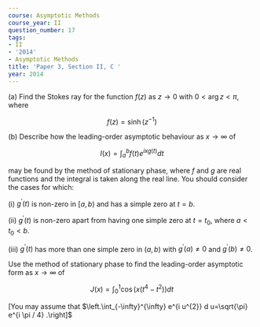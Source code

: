 ```yaml
---
course: Asymptotic Methods
course_year: II
question_number: 17
tags:
- II
- '2014'
- Asymptotic Methods
title: 'Paper 3, Section II, C '
year: 2014
---
```




(a) Find the Stokes ray for the function $f(z)$ as $z \rightarrow 0$ with $0<\arg z<\pi$, where

$$f(z)=\sinh \left(z^{-1}\right)$$

(b) Describe how the leading-order asymptotic behaviour as $x \rightarrow \infty$ of

$$I(x)=\int_{a}^{b} f(t) e^{i x g(t)} d t$$

may be found by the method of stationary phase, where $f$ and $g$ are real functions and the integral is taken along the real line. You should consider the cases for which:

(i) $g^{\prime}(t)$ is non-zero in $[a, b)$ and has a simple zero at $t=b$.

(ii) $g^{\prime}(t)$ is non-zero apart from having one simple zero at $t=t_{0}$, where $a<t_{0}<b$.

(iii) $g^{\prime}(t)$ has more than one simple zero in $(a, b)$ with $g^{\prime}(a) \neq 0$ and $g^{\prime}(b) \neq 0$.

Use the method of stationary phase to find the leading-order asymptotic form as $x \rightarrow \infty$ of

$$J(x)=\int_{0}^{1} \cos \left(x\left(t^{4}-t^{2}\right)\right) d t$$

[You may assume that $\left.\int_{-\infty}^{\infty} e^{i u^{2}} d u=\sqrt{\pi} e^{i \pi / 4} .\right]$